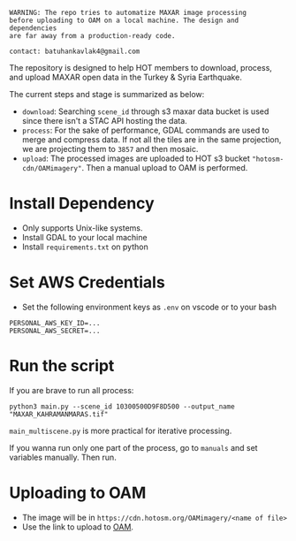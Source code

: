 ```
WARNING: The repo tries to automatize MAXAR image processing
before uploading to OAM on a local machine. The design and dependencies
are far away from a production-ready code.

contact: batuhankavlak4@gmail.com
```

The repository is designed to help HOT members to download, process, and upload MAXAR
open data in the Turkey & Syria Earthquake.

The current steps and stage is summarized as below:

- `download`: Searching `scene_id` through s3 maxar data bucket is used since there
isn't a STAC API hosting the data.
- `process`: For the sake of performance, GDAL commands are used to merge and compress data.
If not all the tiles are in the same projection, we are projecting them to `3857` and then mosaic.
- `upload`: The processed images are uploaded to HOT s3 bucket `"hotosm-cdn/OAMimagery"`.
Then a manual upload to OAM is performed.

# Install Dependency

- Only supports Unix-like systems.
- Install GDAL to your local machine
- Install `requirements.txt` on python

# Set AWS Credentials

- Set the following environment keys as `.env` on vscode or to your bash
```
PERSONAL_AWS_KEY_ID=...
PERSONAL_AWS_SECRET=...
```

# Run the script

If you are brave to run all process:
```
python3 main.py --scene_id 10300500D9F8D500 --output_name "MAXAR_KAHRAMANMARAS.tif"
```

`main_multiscene.py` is more practical for iterative processing.

If you wanna run only one part of the process, go to `manuals` and set variables manually. Then run.

# Uploading to OAM

- The image will be in `https://cdn.hotosm.org/OAMimagery/<name of file>`
- Use the link to upload to [OAM](https://openaerialmap.org/).